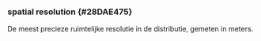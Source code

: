 ### spatial resolution {#28DAE475}
De meest precieze ruimtelijke resolutie in de distributie, gemeten in meters. 
